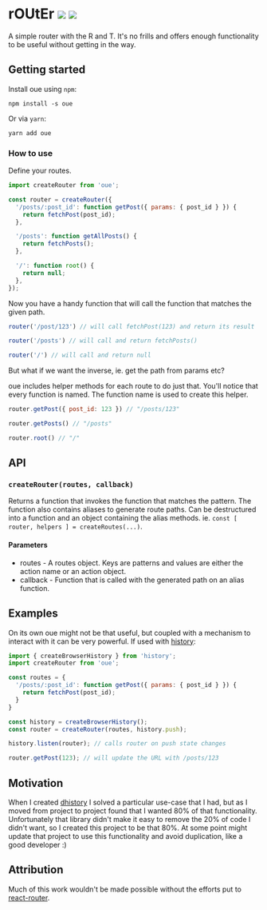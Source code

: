 # rOUtEr [![](https://api.travis-ci.org/evilmarty/oue.svg?branch=master)](https://travis-ci.org/evilmarty/oue) ![](https://img.shields.io/npm/v/oue.svg)

A simple router with the R and T. It's no frills and offers enough functionality to be useful without getting in the way.

## Getting started

Install oue using `npm`:

```shell
npm install -s oue

```

Or via `yarn`:

```shell
yarn add oue

```

### How to use

Define your routes.

```javascript
import createRouter from 'oue';

const router = createRouter({
  '/posts/:post_id': function getPost({ params: { post_id } }) {
    return fetchPost(post_id);
  },

  '/posts': function getAllPosts() {
    return fetchPosts();
  },

  '/': function root() {
    return null;
  },
});
```

Now you have a handy function that will call the function that matches the given path.

```javascript
router('/post/123') // will call fetchPost(123) and return its result

router('/posts') // will call and return fetchPosts()

router('/') // will call and return null
```

But what if we want the inverse, ie. get the path from params etc?

oue includes helper methods for each route to do just that. You'll notice that every function is named. The function name is used to create this helper.

```javascript
router.getPost({ post_id: 123 }) // "/posts/123"

router.getPosts() // "/posts"

router.root() // "/"
```

## API

### `createRouter(routes, callback)`

Returns a function that invokes the function that matches the pattern. The function also contains aliases to generate route paths. Can be destructured into a function and an object containing the alias methods. ie. `const [ router, helpers ] = createRoutes(...)`.

#### Parameters
- routes - A routes object. Keys are patterns and values are either the action name or an action object.
- callback - Function that is called with the generated path on an alias function.

## Examples

On its own oue might not be that useful, but coupled with a mechanism to interact with it can be very powerful. If used with [history](https://github.com/ReactTraining/history#usage):

```javascript
import { createBrowserHistory } from 'history';
import createRouter from 'oue';

const routes = {
  '/posts/:post_id': function getPost({ params: { post_id } }) {
    return fetchPost(post_id);
  }
}

const history = createBrowserHistory();
const router = createRouter(routes, history.push);

history.listen(router); // calls router on push state changes

router.getPost(123); // will update the URL with /posts/123
```

## Motivation

When I created [dhistory](https://github.com/evilmarty/dhistory) I solved a particular use-case that I had, but as I moved from project to project found that I wanted 80% of that functionality. Unfortunately that library didn't make it easy to remove the 20% of code I didn't want, so I created this project to be that 80%. At some point might update that project to use this functionality and avoid duplication, like a good developer :)

## Attribution

Much of this work wouldn't be made possible without the efforts put to [react-router](https://github.com/ReactTraining/react-router).
